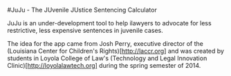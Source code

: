 #JuJu - The JUvenile JUstice Sentencing Calculator

JuJu is an under-development tool to help ilawyers to advocate
for less restrictive, less expensive sentences in juvenile cases.

The idea for the app came from Josh Perry, executive director of the 
(Louisiana Center for Children's Rights)[http://laccr.org] and was created
by students in Loyola College of Law's (Technology and Legal Innovation Clinic)[http://loyolalawtech.org]
during the spring semester of 2014.
